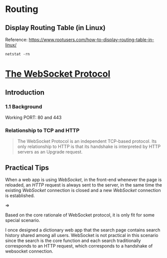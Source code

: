# Routing
## Display Routing Table (in Linux)
Reference: https://www.rootusers.com/how-to-display-routing-table-in-linux/

`netstat -rn`

# [The WebSocket Protocol](https://www.rfc-editor.org/rfc/rfc6455#section-1.2)
## Introduction
### 1.1 Background
Working PORT: 80 and 443
### Relationship to TCP and HTTP
> The WebSocket Protocol is an independent TCP-based protocol. Its only relationship to HTTP is that its handshake is interpreted by HTTP servers as an Upgrade request.

## Practical Tips
When a web app is using *WebSocket*, in the front-end whenever the page is reloaded, an *HTTP* request is always sent to the server, in the same time the existing *WebSocket* connection is closed and a new *WebSocket* connection is established.

=>

Based on the core rationale of WebSocket protocol, it is only fit for some special scenario. 

I once designed a dictionary web app that the search page contains search history shared among all users. WebSocket is not practical in this scenario since the search is the core function and each search traditionally corresponds to an HTTP request, which corresponds to a handshake of websocket connection.


